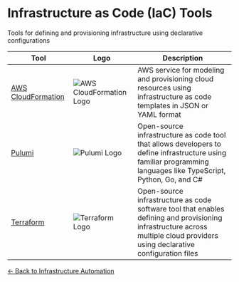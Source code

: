 # Infrastructure as Code (IaC) Tools

Tools for defining and provisioning infrastructure using declarative configurations

| Tool | Logo | Description |
|------|------|-------------|
| [AWS CloudFormation](https://aws.amazon.com/cloudformation/) | ![AWS CloudFormation Logo](/logos/devops/infrastructure-automation/cloudformation.png) | AWS service for modeling and provisioning cloud resources using infrastructure as code templates in JSON or YAML format |
| [Pulumi](https://www.pulumi.com/) | ![Pulumi Logo](/logos/devops/infrastructure-automation/pulumi.png) | Open-source infrastructure as code tool that allows developers to define infrastructure using familiar programming languages like TypeScript, Python, Go, and C# |
| [Terraform](https://www.terraform.io/) | ![Terraform Logo](/logos/devops/infrastructure-automation/terraform.png) | Open-source infrastructure as code software tool that enables defining and provisioning infrastructure across multiple cloud providers using declarative configuration files |

[← Back to Infrastructure Automation](../)
